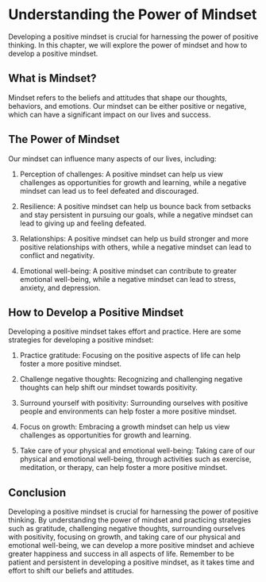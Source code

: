 Understanding the Power of Mindset
==========================================================================

Developing a positive mindset is crucial for harnessing the power of positive thinking. In this chapter, we will explore the power of mindset and how to develop a positive mindset.

What is Mindset?
----------------

Mindset refers to the beliefs and attitudes that shape our thoughts, behaviors, and emotions. Our mindset can be either positive or negative, which can have a significant impact on our lives and success.

The Power of Mindset
--------------------

Our mindset can influence many aspects of our lives, including:

1. Perception of challenges: A positive mindset can help us view challenges as opportunities for growth and learning, while a negative mindset can lead us to feel defeated and discouraged.

2. Resilience: A positive mindset can help us bounce back from setbacks and stay persistent in pursuing our goals, while a negative mindset can lead to giving up and feeling defeated.

3. Relationships: A positive mindset can help us build stronger and more positive relationships with others, while a negative mindset can lead to conflict and negativity.

4. Emotional well-being: A positive mindset can contribute to greater emotional well-being, while a negative mindset can lead to stress, anxiety, and depression.

How to Develop a Positive Mindset
---------------------------------

Developing a positive mindset takes effort and practice. Here are some strategies for developing a positive mindset:

1. Practice gratitude: Focusing on the positive aspects of life can help foster a more positive mindset.

2. Challenge negative thoughts: Recognizing and challenging negative thoughts can help shift our mindset towards positivity.

3. Surround yourself with positivity: Surrounding ourselves with positive people and environments can help foster a more positive mindset.

4. Focus on growth: Embracing a growth mindset can help us view challenges as opportunities for growth and learning.

5. Take care of your physical and emotional well-being: Taking care of our physical and emotional well-being, through activities such as exercise, meditation, or therapy, can help foster a more positive mindset.

Conclusion
----------

Developing a positive mindset is crucial for harnessing the power of positive thinking. By understanding the power of mindset and practicing strategies such as gratitude, challenging negative thoughts, surrounding ourselves with positivity, focusing on growth, and taking care of our physical and emotional well-being, we can develop a more positive mindset and achieve greater happiness and success in all aspects of life. Remember to be patient and persistent in developing a positive mindset, as it takes time and effort to shift our beliefs and attitudes.
